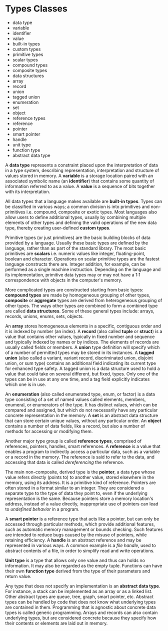 # Types Classes

* data type
* variable
* identifier
* value
* built-in types
* custom types
* primitive types
* scalar types
* compound types
* composite types 
* data structures
* array
* record
* union
* tagged union
* enumeration
* set
* object
* reference types
* reference
* pointer
* smart pointer
* handle
* unit type
* function type
* abstract data type


A **data type** represents a constraint placed upon the interpretation of data in a type system, describing representation, interpretation and structure of values stored in memory. A **variable** is a storage location paired with an associated symbolic name (an **identifier**) that contains some quantity of information referred to as a value. A **value** is a sequence of bits together with its interpretation.

All data types that a language makes available are **built-in types**. Types can be classified in various ways; a common division is into primitives and non-primitives i.e. compound, composite or exotic types. Most languages also allow users to define additional types, usually by combining multiple elements of other types and defining the valid operations of the new data type, thereby creating user-defined **custom types**.

Primitive types (or just primitives) are the basic building blocks of data provided by a language. Usually these basic types are defined by the language, rather than as part of the standard library. The most basic primitives are **scalars** i.e. numeric values like integer, floating-point, boolean and character. Operations on scalar primitive types are the fastest language constructs there are. Integer addition, for example, can be performed as a single machine instruction. Depending on the language and its implementation, primitive data types may or may not have a 1:1 correspondence with objects in the computer's memory.

More complicated types are constructed starting from basic types: **compound types** are made by homogeneous grouping of other types, **composite** or **aggregate** types are derived from heterogeneous grouping of other types. The ways other types are combined to form a combined type are called **data structures**. Some of these general types include: arrays, records, unions, enums, sets, objects.

An **array** stores homogeneous elements in a specific, contiguous order and it is indexed by number (an index). A **record** (also called **tuple** or **struct**) is a value that contains other values, typically in fixed number and sequence and typically indexed by names or by indices. The elements of records are usually called fields or members. A **union** type definition will specify which of a number of permitted types may be stored in its instances. A **tagged union** (also called a variant, variant record, discriminated union, disjoint union, or sum type) contains an additional field indicating its current type for enhanced type safety. A tagged union is a data structure used to hold a value that could take on several different, but fixed, types. Only one of the types can be in use at any one time, and a tag field explicitly indicates which one is in use. 

An **enumeration** (also called enumerated type, enum, or factor) is a data type consisting of a set of named values called elements, members, enumeral, or enumerators of the type. It has distinct values, which can be compared and assigned, but which do not necessarily have any particular concrete representation in the memory. A **set** is an abstract data structure that can store certain unique values, without any particular order. An **object** contains a number of data fields, like a record, but also a number of methods for accessing or modifying them.

Another major type group is called **reference types**, comprised of references, pointers, handles, smart references. A **reference** is a value that enables a program to indirectly access a particular data, such as a variable or a record in the memory. The reference is said to refer to the data, and accessing that data is called *dereferencing* the reference.

The main non-composite, derived type is the **pointer**, a data type whose value refers directly (points to) to another value, stored elsewhere in the memory, using its address. It is a primitive kind of reference. Pointers are often stored in a format similar to an integer. They are considered a separate type to the type of data they point to, even if the underlying representation is the same. Because pointers store a memory location's address, instead of a value directly, inappropriate use of pointers can lead to *undefined behavior* in a program.

A **smart pointer** is a reference type that acts like a pointer, but can only be accessed through particular methods, which provide additional features, such as automatic memory management or bounds checking. Such features are intended to reduce bugs caused by the misuse of pointers, while retaining efficiency. A **handle** is an abstract reference and may be represented in various ways. A common example is a *file handle*, used to abstract contents of a file, in order to simplify read and write operations.

**Unit type** is a type that allows only one value and thus can holds no information. It may also be regarded as the empty tuple. Functions can have their own **function type** derived from the type of their parameters and return value.

Any type that does not specify an implementation is an **abstract data type**. For instance, a stack can be implemented as an array or as a linked list. Other abstract types are queue, tree, graph, smart pointer, etc. Abstract types can be handled by code that does not know what underlying types are contained in them. Programming that is agnostic about concrete data types is called generic programming. Arrays and records can also contain underlying types, but are considered concrete because they specify how their contents or elements are laid out in memory.

